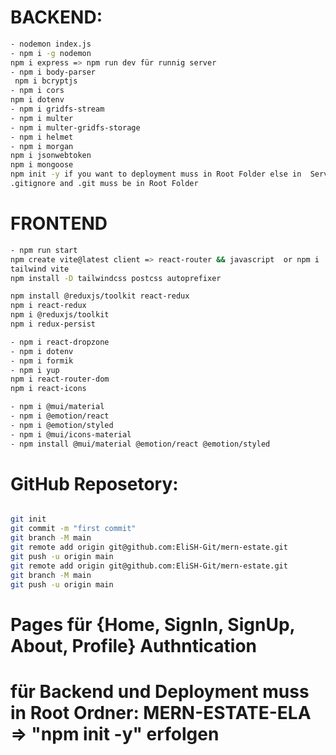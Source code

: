 
# BACKEND:

``` bash
- nodemon index.js
- npm i -g nodemon
npm i express => npm run dev für runnig server
- npm i body-parser
 npm i bcryptjs
- npm i cors
npm i dotenv
- npm i gridfs-stream
- npm i multer
- npm i multer-gridfs-storage
- npm i helmet
- npm i morgan
npm i jsonwebtoken
npm i mongoose
npm init -y if you want to deployment muss in Root Folder else in  Server folder
.gitignore and .git muss be in Root Folder 

``` 
# FRONTEND


```bash
- npm run start
npm create vite@latest client => react-router && javascript  or npm i
tailwind vite
npm install -D tailwindcss postcss autoprefixer

npm install @reduxjs/toolkit react-redux
npm i react-redux
npm i @reduxjs/toolkit
npm i redux-persist

- npm i react-dropzone
- npm i dotenv
- npm i formik
- npm i yup
npm i react-router-dom
npm i react-icons

- npm i @mui/material
- npm i @emotion/react
- npm i @emotion/styled
- npm i @mui/icons-material
- npm install @mui/material @emotion/react @emotion/styled

```
# GitHub Reposetory: 

```bash

git init
git commit -m "first commit"
git branch -M main
git remote add origin git@github.com:EliSH-Git/mern-estate.git
git push -u origin main
git remote add origin git@github.com:EliSH-Git/mern-estate.git
git branch -M main
git push -u origin main

```
# Pages für {Home, SignIn, SignUp, About, Profile} Authntication

# für  Backend und Deployment muss in Root Ordner: MERN-ESTATE-ELA => "npm init -y" erfolgen
